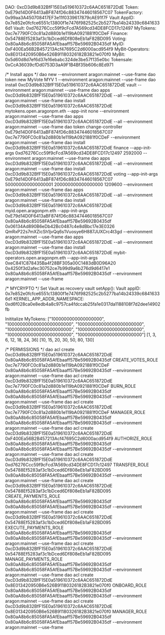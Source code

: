 DAO: 0xcD3d9b832BfF15E0a519610372c6AAC651872DdE
Token: 0xE79d14D0F6413aBF874fD6c88347446018567C07
TokenFactory: 0x99aa3A450708417EF3e11f0339617879cAE91f7F
Vault AppID: 0x7e852e0fcfce6551c13800f1e7476f982525c2b5277ba14b24339c68416336d1
Vault: 0xd76276Ccc59f9cFcd7A569cd34DE8FCD17c12497
MyTokens: 0xc7e7790FC0c81a2d880b1e119bA0921881f0CDeF
Finance: 0x54788Ef5283af3c1bDced6Df808eEb1aF82BD095
Voting: 0x80aA8b6c85058FA5AfEbaaff57Be59692B0435df
MyID: 0xF400Ea56B2B457213Acf47695C2d6000acd954f9
MyBit-Operators: 0x8E013420950B6e526B91180326182B3821e070f0
MyBit: 0x5d60d8d7ef6d37e16ebabc324de3be57f135e0bc
Tokensale: 0xCcA36039cfDd0753D3aA9F1B4Bf35b606c8Ed971

/* Install apps */
dao new --environment aragon:mainnet --use-frame
dao token new MyVote MYV 1 --environment aragon:mainnet --use-frame
dao install 0xcD3d9b832BfF15E0a519610372c6AAC651872DdE vault --environment aragon:mainnet --use-frame
dao apps 0xcD3d9b832BfF15E0a519610372c6AAC651872DdE --all --environment aragon:mainnet --use-frame
dao install 0xcD3d9b832BfF15E0a519610372c6AAC651872DdE mytokens.open.aragonpm.eth --app-init none --environment aragon:mainnet --use-frame
dao apps 0xcD3d9b832BfF15E0a519610372c6AAC651872DdE --all --environment aragon:mainnet --use-frame
dao token change-controller 0xE79d14D0F6413aBF874fD6c88347446018567C07 0xc7e7790FC0c81a2d880b1e119bA0921881f0CDeF --environment aragon:mainnet --use-frame
dao install 0xcD3d9b832BfF15E0a519610372c6AAC651872DdE finance --app-init-args 0xd76276Ccc59f9cFcd7A569cd34DE8FCD17c12497 2592000 --environment aragon:mainnet --use-frame
dao apps 0xcD3d9b832BfF15E0a519610372c6AAC651872DdE --all --environment aragon:mainnet --use-frame
dao install 0xcD3d9b832BfF15E0a519610372c6AAC651872DdE voting --app-init-args 0xE79d14D0F6413aBF874fD6c88347446018567C07 500000000000000001 200000000000000000 1209600 --environment aragon:mainnet --use-frame
dao apps 0xcD3d9b832BfF15E0a519610372c6AAC651872DdE --all --environment aragon:mainnet --use-frame
dao install 0xcD3d9b832BfF15E0a519610372c6AAC651872DdE myid.open.aragonpm.eth --app-init-args 0xE79d14D0F6413aBF874fD6c88347446018567C07 0x80aA8b6c85058FA5AfEbaaff57Be59692B0435df 0x06134Ad890B6eDb42Bc0487c4e8dBbc17e3E0326 QmRxP22s7mXZicSh1jvQq6s1Vuosye6H887JUXCrc4t3gd --environment aragon:mainnet --use-frame
dao apps 0xcD3d9b832BfF15E0a519610372c6AAC651872DdE --all --environment aragon:mainnet --use-frame
dao install 0xcD3d9b832BfF15E0a519610372c6AAC651872DdE mybit-operators.open.aragonpm.eth --app-init-args 0xeC841C878435Ba4f28BF305a00C1483dB0D96A20 0x4250f3d2afec30752ce7b99d9a6b276d9d6417e1 0x80aA8b6c85058FA5AfEbaaff57Be59692B0435df --environment aragon:mainnet --use-frame


/* MYCRYPTO */
Set Vault as recovery vault
setApp():
Vault appID: 0x7e852e0fcfce6551c13800f1e7476f982525c2b5277ba14b24339c68416336d1
KERNEL_APP_ADDR_NAMESPACE: 0xd6f028ca0e8edb4a8c9757ca4fdccab25fa1e0317da1188108f7d2dee14902fb

Inititalize MyTokens:
["1000000000000000000", "100000000000000000000000", "100000000000000000000000", "100000000000000000000000", "100000000000000000000000", "100000000000000000000000", "100000000000000000000000"]
[1, 3, 6, 12, 18, 24, 36]
[10, 15, 20, 30, 50, 80, 130]

/* PERMISSIONS */
dao acl create 0xcD3d9b832BfF15E0a519610372c6AAC651872DdE 0x80aA8b6c85058FA5AfEbaaff57Be59692B0435df CREATE_VOTES_ROLE 0xc7e7790FC0c81a2d880b1e119bA0921881f0CDeF 0x80aA8b6c85058FA5AfEbaaff57Be59692B0435df --environment aragon:mainnet --use-frame
dao acl create 0xcD3d9b832BfF15E0a519610372c6AAC651872DdE 0xc7e7790FC0c81a2d880b1e119bA0921881f0CDeF BURN_ROLE 0x80aA8b6c85058FA5AfEbaaff57Be59692B0435df 0x80aA8b6c85058FA5AfEbaaff57Be59692B0435df --environment aragon:mainnet --use-frame
dao acl create 0xcD3d9b832BfF15E0a519610372c6AAC651872DdE 0xc7e7790FC0c81a2d880b1e119bA0921881f0CDeF MANAGER_ROLE 0x80aA8b6c85058FA5AfEbaaff57Be59692B0435df 0x80aA8b6c85058FA5AfEbaaff57Be59692B0435df --environment aragon:mainnet --use-frame
dao acl create 0xcD3d9b832BfF15E0a519610372c6AAC651872DdE 0xF400Ea56B2B457213Acf47695C2d6000acd954f9 AUTHORIZE_ROLE 0x80aA8b6c85058FA5AfEbaaff57Be59692B0435df 0x80aA8b6c85058FA5AfEbaaff57Be59692B0435df --environment aragon:mainnet --use-frame
dao acl create 0xcD3d9b832BfF15E0a519610372c6AAC651872DdE 0xd76276Ccc59f9cFcd7A569cd34DE8FCD17c12497 TRANSFER_ROLE 0x54788Ef5283af3c1bDced6Df808eEb1aF82BD095 0x80aA8b6c85058FA5AfEbaaff57Be59692B0435df --environment aragon:mainnet --use-frame
dao acl create 0xcD3d9b832BfF15E0a519610372c6AAC651872DdE 0x54788Ef5283af3c1bDced6Df808eEb1aF82BD095 CREATE_PAYMENTS_ROLE 0x80aA8b6c85058FA5AfEbaaff57Be59692B0435df 0x80aA8b6c85058FA5AfEbaaff57Be59692B0435df --environment aragon:mainnet --use-frame
dao acl create 0xcD3d9b832BfF15E0a519610372c6AAC651872DdE 0x54788Ef5283af3c1bDced6Df808eEb1aF82BD095 EXECUTE_PAYMENTS_ROLE 0x80aA8b6c85058FA5AfEbaaff57Be59692B0435df 0x80aA8b6c85058FA5AfEbaaff57Be59692B0435df --environment aragon:mainnet --use-frame
dao acl create 0xcD3d9b832BfF15E0a519610372c6AAC651872DdE 0x54788Ef5283af3c1bDced6Df808eEb1aF82BD095 MANAGE_PAYMENTS_ROLE 0x80aA8b6c85058FA5AfEbaaff57Be59692B0435df 0x80aA8b6c85058FA5AfEbaaff57Be59692B0435df --environment aragon:mainnet --use-frame
dao acl create 0xcD3d9b832BfF15E0a519610372c6AAC651872DdE 0x8E013420950B6e526B91180326182B3821e070f0 ONBOARD_ROLE 0x80aA8b6c85058FA5AfEbaaff57Be59692B0435df 0x80aA8b6c85058FA5AfEbaaff57Be59692B0435df --environment aragon:mainnet --use-frame
dao acl create 0xcD3d9b832BfF15E0a519610372c6AAC651872DdE 0x8E013420950B6e526B91180326182B3821e070f0 MANAGER_ROLE 0x80aA8b6c85058FA5AfEbaaff57Be59692B0435df 0x80aA8b6c85058FA5AfEbaaff57Be59692B0435df --environment aragon:mainnet --use-frame
